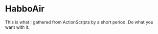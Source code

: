 # HabboAir
 This is what I gathered from ActionScripts by a short period. Do what you want with it.
